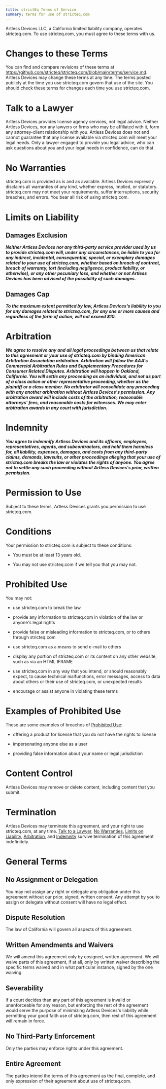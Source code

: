 ```yaml
---
title: strictEq Terms of Service
summary: terms for use of stricteq.com
---
```


Artless Devices LLC, a California limited liability company, operates stricteq.com.  To use stricteq.com, you must agree to these terms with us.

# Changes to these Terms

You can find and compare revisions of these terms at <https://github.com/stricteq/stricteq.com/blob/main/terms/service.md>.  Artless Devices may change these terms at any time.  The terms posted publicly at the time you use stricteq.com govern that use of the site.  You should check these terms for changes each time you use stricteq.com.

<h1 id="talk-to-a-lawyer">Talk to a Lawyer</h1>

<span class="conspicuous" markdown="1">Artless Devices provides license agency services, not legal advice.  Neither Artless Devices, nor any lawyers or firms who may be affiliated with it, form any attorney-client relationship with you.  Artless Devices does not and cannot guarantee that any license available via stricteq.com will meet your legal needs.  Only a lawyer engaged to provide you legal advice, who can ask questions about you and your legal needs in confidence, can do that.</span>

<h1 id="no-warranties">No Warranties</h1>

<span class="conspicuous" markdown="1">stricteq.com is provided as is and as available.  Artless Devices expressly disclaims all warranties of any kind, whether express, implied, or statutory.  stricteq.com may not meet your requirements, suffer interruptions, security breaches, and errors.  You bear all risk of using stricteq.com.</span>

<h1 id="limits-on-liability">Limits on Liability</h1>

## Damages Exclusion

***Neither Artless Devices nor any third-party service provider used by us to provide stricteq.com will, under any circumstances, be liable to you for any indirect, incidental, consequential, special, or exemplary damages related to your use of stricteq.com, whether based on breach of contract, breach of warranty, tort (including negligence, product liability, or otherwise), or any other pecuniary loss, and whether or not Artless Devices has been advised of the possibility of such damages.***

## Damages Cap

***To the maximum extent permitted by law, Artless Devices's liability to you for any damages related to stricteq.com, for any one or more causes and regardless of the form of action, will not exceed $10.***

<h1 id="arbitration">Arbitration</h1>

***We agree to resolve any and all legal proceedings between us that relate to this agreement or your use of stricteq.com by binding American Arbitration Association arbitration.  Arbitration will follow the AAA's Commercial Arbitration Rules and Supplementary Procedures for Consumer Related Disputes.  Arbitration will happen in Oakland, California.  You will settle any proceeding as an individual, and not as part of a class action or other representative proceeding, whether as the plaintiff or a class member.  No arbitrator will consolidate any proceeding with any another arbitration without Artless Devices's permission.  Any arbitration award will include costs of the arbitration, reasonable attorneys' fees, and reasonable costs for witnesses.  We may enter arbitration awards in any court with jurisdiction.***

<h1 id="indemnity">Indemnity</h1>

***You agree to indemnify Artless Devices and its officers, employees, representatives, agents, and subcontractors, and hold them harmless for, all liability, expenses, damages, and costs from any third-party claims, demands, lawsuits, or other proceedings alleging that your use of stricteq.com breaks the law or violates the rights of anyone.  You agree not to settle any such proceeding without Artless Devices's prior, written permission.***

# Permission to Use

Subject to these terms, Artless Devices grants you permission to use stricteq.com.

# Conditions

Your permission to stricteq.com is subject to these conditions:

- You must be at least 13 years old.

- You may not use stricteq.com if we tell you that you may not.

<h1 id="prohibited-use">Prohibited Use</h1>

You may not:

- use stricteq.com to break the law

- provide any information to stricteq.com in violation of the law or anyone's legal rights

- provide false or misleading information to stricteq.com, or to others through stricteq.com

- use stricteq.com as a means to send e-mail to others

- display any portion of stricteq.com or its content on any other website, such as via an HTML IFRAME

- use stricteq.com in any way that you intend, or should reasonably expect, to cause technical malfunctions, error messages, access to data about others or their use of stricteq.com, or unexpected results

- encourage or assist anyone in violating these terms

# Examples of Prohibited Use

These are some examples of breaches of [Prohibited Use](#prohibited-use):

- offering a product for license that you do not have the rights to license

- impersonating anyone else as a user

-  providing false information about your name or legal jurisdiction

# Content Control

Artless Devices may remove or delete content, including content that you submit.

# Termination

Artless Devices may terminate this agreement, and your right to use stricteq.com, at any time.  [Talk to a Lawyer](#talk-to-a-lawyer), [No Warranties](#no-warranties), [Limits on Liability](#limits-on-liability), [Arbitration](#arbitration), and [Indemnity](#indemnity) survive termination of this agreement indefinitely.

# General Terms

## No Assignment or Delegation

You may not assign any right or delegate any obligation under this agreement without our prior, signed, written consent.  Any attempt by you to assign or delegate without consent will have no legal effect.

## Dispute Resolution

The law of California will govern all aspects of this agreement.

## Written Amendments and Waivers

We will amend this agreement only by cosigned, written agreement.  We will waive parts of this agreement, if at all, only by written waiver describing the specific terms waived and in what particular instance, signed by the one waiving.

## Severability

If a court decides than any part of this agreement is invalid or unenforceable for any reason, but enforcing the rest of the agreement would serve the purpose of minimizing Artless Devices's liability while permitting your good faith use of stricteq.com, then rest of this agreement will remain in force.

## No Third-Party Enforcement

Only the parties may enforce rights under this agreement.

## Entire Agreement

The parties intend the terms of this agreement as the final, complete, and only expression of their agreement about use of stricteq.com.
